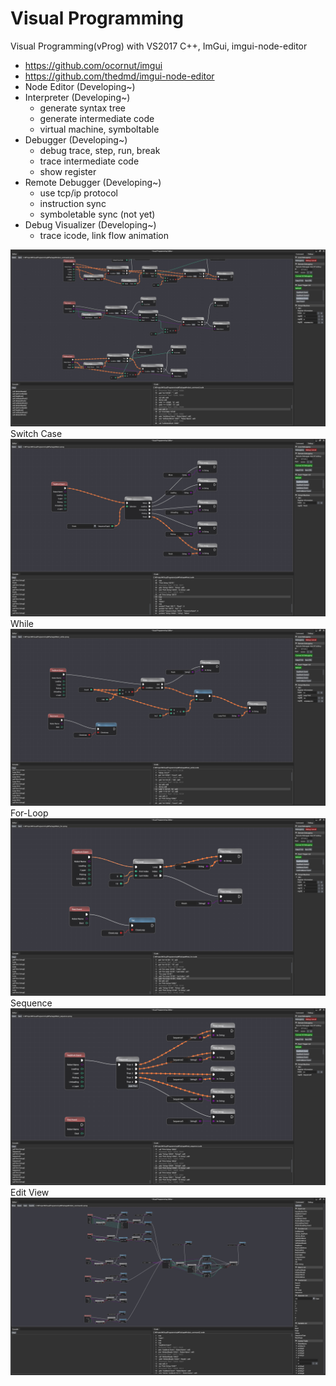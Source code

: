 # Visual Programming
Visual Programming(vProg) with VS2017 C++, ImGui, imgui-node-editor
- https://github.com/ocornut/imgui
- https://github.com/thedmd/imgui-node-editor
- Node Editor (Developing~)
- Interpreter (Developing~)
	- generate syntax tree
	- generate intermediate code
	- virtual machine, symboltable
- Debugger (Developing~)
	- debug trace, step, run, break
	- trace intermediate code
	- show register
- Remote Debugger (Developing~)
	- use tcp/ip protocol
	- instruction sync
	- symboletable sync (not yet)
- Debug Visualizer (Developing~)
	- trace icode, link flow animation

![](https://github.com/jjuiddong/VisualProgramming/blob/master/Doc/2019-11-09.jpg?raw=true)
Switch Case
![](https://github.com/jjuiddong/VisualProgramming/blob/master/Doc/2019-11-26-1.jpg?raw=true)
While
![](https://github.com/jjuiddong/VisualProgramming/blob/master/Doc/2019-11-27-1.jpg?raw=true)
For-Loop
![](https://github.com/jjuiddong/VisualProgramming/blob/master/Doc/2019-12-03-1.jpg?raw=true)
Sequence
![](https://github.com/jjuiddong/VisualProgramming/blob/master/Doc/2019-12-04-1.jpg?raw=true)
Edit View
![](https://github.com/jjuiddong/VisualProgramming/blob/master/Doc/2019-12-04-2.jpg?raw=true)
